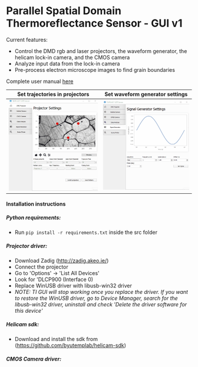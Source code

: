 # Parallel Spatial Domain Thermoreflectance Sensor - GUI v1

Current features:
- Control the DMD rgb and laser projectors, the waveform generator, the helicam lock-in camera, and the CMOS camera
- Analyze input data from the lock-in camera
- Pre-process electron microscope images to find grain boundaries

Complete user manual [here](/resources/user-guide-v1.1.pdf)

| Set trajectories in projectors | Set waveform generator settings |
| --- | --- |
| ![projectors-tab](/resources/dmd-projector-v2.gif) | ![signal-generator-tab](/resources/signal-generator-v1.gif) |

#### Installation instructions
##### Python requirements:
- Run `pip install -r requirements.txt` inside the src folder
##### Projector driver:
- Download Zadig (http://zadig.akeo.ie/)
- Connect the projector
- Go to 'Options' -> 'List All Devices'
- Look for 'DLCP900 (Interface 0)
- Replace WinUSB driver with libusb-win32 driver
- _NOTE: TI GUI will stop working once you replace the driver. If you want to restore the WinUSB driver, go to Device Manager, search for the libusb-win32 driver, uninstall and check 'Delete the driver software for this device'_
##### Helicam sdk:
- Download and install the sdk from (https://github.com/byutemplab/helicam-sdk)
##### CMOS Camera driver:
